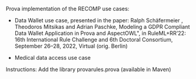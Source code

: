 Prova implementation of the RECOMP use cases:

* Data Wallet use case, presented in the paper:
Ralph Schäfermeier , Theodoros Mitsikas and Adrian Paschke,
Modeling a GDPR Compliant Data Wallet Application in Prova and AspectOWL",
in RuleML+RR’22: 16th International Rule Challenge and 6th Doctoral Consortium, 
September 26–28, 2022, Virtual (orig. Berlin)

* Medical data access use case

Instructions:
Add the library provarules.prova (available in Maven)
